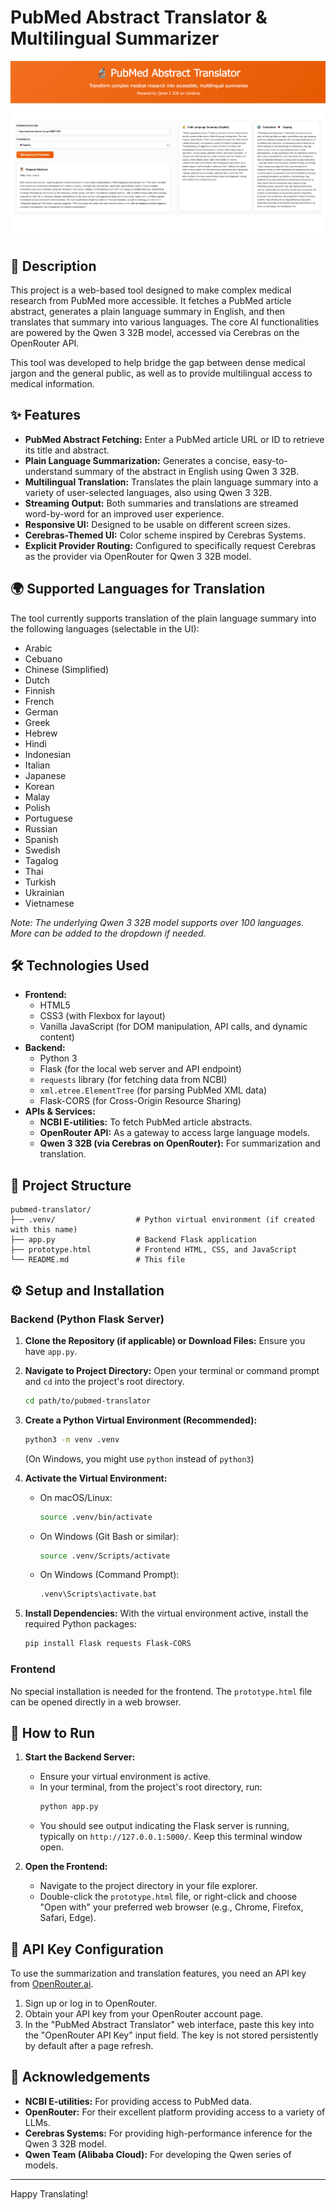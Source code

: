 # PubMed Abstract Translator & Multilingual Summarizer

![PubMed Abstract Translator Interface](./assets/PMAT.png) <!-- Make sure PMAT.png is in an 'assets' folder -->

## 📖 Description

This project is a web-based tool designed to make complex medical research from PubMed more accessible. It fetches a PubMed article abstract, generates a plain language summary in English, and then translates that summary into various languages. The core AI functionalities are powered by the Qwen 3 32B model, accessed via Cerebras on the OpenRouter API.

This tool was developed to help bridge the gap between dense medical jargon and the general public, as well as to provide multilingual access to medical information.

## ✨ Features

*   **PubMed Abstract Fetching:** Enter a PubMed article URL or ID to retrieve its title and abstract.
*   **Plain Language Summarization:** Generates a concise, easy-to-understand summary of the abstract in English using Qwen 3 32B.
*   **Multilingual Translation:** Translates the plain language summary into a variety of user-selected languages, also using Qwen 3 32B.
*   **Streaming Output:** Both summaries and translations are streamed word-by-word for an improved user experience.
*   **Responsive UI:** Designed to be usable on different screen sizes.
*   **Cerebras-Themed UI:** Color scheme inspired by Cerebras Systems.
*   **Explicit Provider Routing:** Configured to specifically request Cerebras as the provider via OpenRouter for Qwen 3 32B model.

## 🌍 Supported Languages for Translation

The tool currently supports translation of the plain language summary into the following languages (selectable in the UI):

*   Arabic
*   Cebuano
*   Chinese (Simplified)
*   Dutch
*   Finnish
*   French
*   German
*   Greek
*   Hebrew
*   Hindi
*   Indonesian
*   Italian
*   Japanese
*   Korean
*   Malay
*   Polish
*   Portuguese
*   Russian
*   Spanish
*   Swedish
*   Tagalog
*   Thai
*   Turkish
*   Ukrainian
*   Vietnamese

*Note: The underlying Qwen 3 32B model supports over 100 languages. More can be added to the dropdown if needed.*

## 🛠️ Technologies Used

*   **Frontend:**
    *   HTML5
    *   CSS3 (with Flexbox for layout)
    *   Vanilla JavaScript (for DOM manipulation, API calls, and dynamic content)
*   **Backend:**
    *   Python 3
    *   Flask (for the local web server and API endpoint)
    *   `requests` library (for fetching data from NCBI)
    *   `xml.etree.ElementTree` (for parsing PubMed XML data)
    *   Flask-CORS (for Cross-Origin Resource Sharing)
*   **APIs & Services:**
    *   **NCBI E-utilities:** To fetch PubMed article abstracts.
    *   **OpenRouter API:** As a gateway to access large language models.
    *   **Qwen 3 32B (via Cerebras on OpenRouter):** For summarization and translation.

## 📂 Project Structure

```
pubmed-translator/
├── .venv/                  # Python virtual environment (if created with this name)
├── app.py                  # Backend Flask application
├── prototype.html          # Frontend HTML, CSS, and JavaScript
└── README.md               # This file
```

## ⚙️ Setup and Installation

### Backend (Python Flask Server)

1.  **Clone the Repository (if applicable) or Download Files:**
    Ensure you have `app.py`.

2.  **Navigate to Project Directory:**
    Open your terminal or command prompt and `cd` into the project's root directory.
    ```bash
    cd path/to/pubmed-translator
    ```

3.  **Create a Python Virtual Environment (Recommended):**
    ```bash
    python3 -m venv .venv
    ```
    (On Windows, you might use `python` instead of `python3`)

4.  **Activate the Virtual Environment:**
    *   On macOS/Linux:
        ```bash
        source .venv/bin/activate
        ```
    *   On Windows (Git Bash or similar):
        ```bash
        source .venv/Scripts/activate
        ```
    *   On Windows (Command Prompt):
        ```bash
        .venv\Scripts\activate.bat
        ```

5.  **Install Dependencies:**
    With the virtual environment active, install the required Python packages:
    ```bash
    pip install Flask requests Flask-CORS
    ```

### Frontend

No special installation is needed for the frontend. The `prototype.html` file can be opened directly in a web browser.

## 🚀 How to Run

1.  **Start the Backend Server:**
    *   Ensure your virtual environment is active.
    *   In your terminal, from the project's root directory, run:
        ```bash
        python app.py
        ```
    *   You should see output indicating the Flask server is running, typically on `http://127.0.0.1:5000/`. Keep this terminal window open.

2.  **Open the Frontend:**
    *   Navigate to the project directory in your file explorer.
    *   Double-click the `prototype.html` file, or right-click and choose "Open with" your preferred web browser (e.g., Chrome, Firefox, Safari, Edge).

## 🔑 API Key Configuration

To use the summarization and translation features, you need an API key from [OpenRouter.ai](https://openrouter.ai/).

1.  Sign up or log in to OpenRouter.
2.  Obtain your API key from your OpenRouter account page.
3.  In the "PubMed Abstract Translator" web interface, paste this key into the "OpenRouter API Key" input field. The key is not stored persistently by default after a page refresh.

## 🙌 Acknowledgements

*   **NCBI E-utilities:** For providing access to PubMed data.
*   **OpenRouter:** For their excellent platform providing access to a variety of LLMs.
*   **Cerebras Systems:** For providing high-performance inference for the Qwen 3 32B model.
*   **Qwen Team (Alibaba Cloud):** For developing the Qwen series of models.

---

Happy Translating! 
